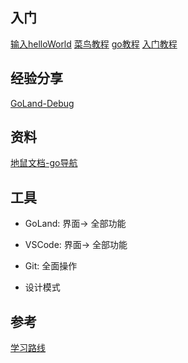 ## 入门
[输入helloWorld](https://zhuanlan.zhihu.com/p/406373452)
[菜鸟教程](https://www.runoob.com/go/go-tutorial.html)
[go教程](http://c.biancheng.net/golang/)
[入门教程](https://www.zhihu.com/question/466080367/answer/2304713833)

## 经验分享
[GoLand-Debug](https://mp.weixin.qq.com/s/JVGcO_93Cna9c4BoAqAEIA)


## 资料
[地鼠文档-go导航](https://www.topgoer.cn/)


## 工具
* GoLand: 界面-> 全部功能

* VSCode: 界面-> 全部功能

* Git: 全面操作

* 设计模式

## 参考
[学习路线](https://zhuanlan.zhihu.com/p/466057142)
